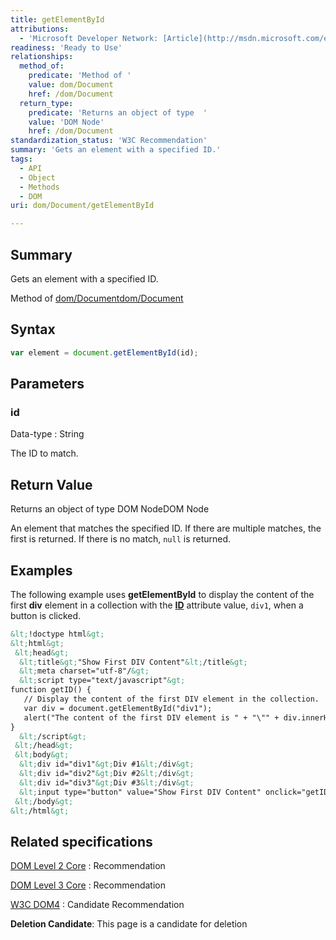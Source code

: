 ```yaml
---
title: getElementById
attributions:
  - 'Microsoft Developer Network: [Article](http://msdn.microsoft.com/en-us/library/ie/hh828809%28v=vs.85%29.aspx)'
readiness: 'Ready to Use'
relationships:
  method_of:
    predicate: 'Method of '
    value: dom/Document
    href: /dom/Document
  return_type:
    predicate: 'Returns an object of type  '
    value: 'DOM Node'
    href: /dom/Document
standardization_status: 'W3C Recommendation'
summary: 'Gets an element with a specified ID.'
tags:
  - API
  - Object
  - Methods
  - DOM
uri: dom/Document/getElementById

---
```

## Summary

Gets an element with a specified ID.

Method of [dom/Document](/dom/Document)[dom/Document](/dom/Document)

## Syntax

``` js
var element = document.getElementById(id);
```

## Parameters

### id

 Data-type
:   String

 The ID to match.

## Return Value

Returns an object of type DOM NodeDOM Node

An element that matches the specified ID. If there are multiple matches, the first is returned. If there is no match, `null` is returned.

## Examples

The following example uses **getElementById** to display the content of the first **div** element in a collection with the [**ID**](/html/attributes/id) attribute value, `div1`, when a button is clicked.

``` html
&lt;!doctype html&gt;
&lt;html&gt;
 &lt;head&gt;
  &lt;title&gt;"Show First DIV Content"&lt;/title&gt;
  &lt;meta charset="utf-8"/&gt;
  &lt;script type="text/javascript"&gt;
function getID() {
   // Display the content of the first DIV element in the collection.
   var div = document.getElementById("div1");
   alert("The content of the first DIV element is " + "\"" + div.innerHTML + "\".");
}
  &lt;/script&gt;
 &lt;/head&gt;
 &lt;body&gt;
  &lt;div id="div1"&gt;Div #1&lt;/div&gt;
  &lt;div id="div2"&gt;Div #2&lt;/div&gt;
  &lt;div id="div3"&gt;Div #3&lt;/div&gt;
  &lt;input type="button" value="Show First DIV Content" onclick="getID()"&gt;
 &lt;/body&gt;
&lt;/html&gt;
```

## Related specifications

[DOM Level 2 Core](http://www.w3.org/TR/DOM-Level-2-Core/core.html#ID-getElBId)
:   Recommendation

[DOM Level 3 Core](http://www.w3.org/TR/DOM-Level-3-Core/core.html#ID-getElBId)
:   Recommendation

[W3C DOM4](http://www.w3.org/TR/2014/CR-dom-20140508/#dom-nonelementparentnode-getelementbyid)
:   Candidate Recommendation

**Deletion Candidate**: This page is a candidate for deletion

